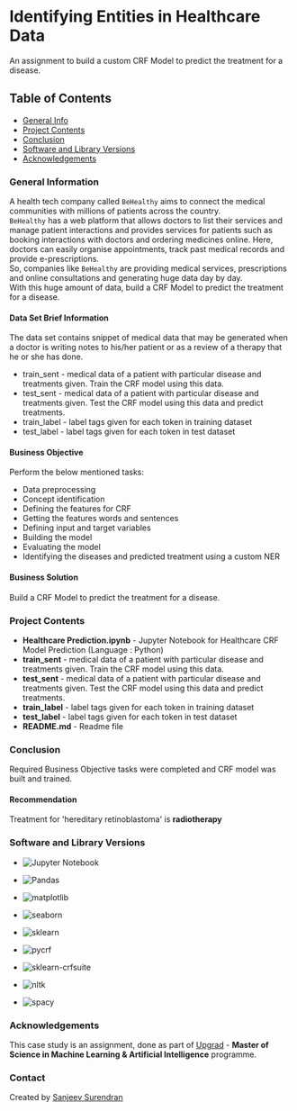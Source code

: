 # Identifying Entities in Healthcare Data
An assignment to build a custom CRF Model to predict the treatment for a disease.

## Table of Contents
* [General Info](#general-information)
* [Project Contents](#project-contents)
* [Conclusion](#conclusion)
* [Software and Library Versions](#software-and-library-versions)
* [Acknowledgements](#acknowledgements)

### General Information
A health tech company called `BeHealthy` aims to connect the medical communities with millions of patients across the country.<br>
`BeHealthy` has a web platform that allows doctors to list their services and manage patient interactions and provides services for patients such as booking interactions with doctors and ordering medicines online. Here, doctors can easily organise appointments, track past medical records and provide e-prescriptions.<br>
So, companies like `BeHealthy` are providing medical services, prescriptions and online consultations and generating huge data day by day.<br>
With this huge amount of data, build a CRF Model to predict the treatment for a disease.

#### Data Set Brief Information
The data set contains snippet of medical data that may be generated when a doctor is writing notes to his/her patient or as a review of a therapy that he or she has done.
* train_sent - medical data of a patient with particular disease and treatments given. Train the CRF model using this data.
* test_sent - medical data of a patient with particular disease and treatments given. Test the CRF model using this data and predict treatments.
* train_label - label tags given for each token in training dataset
* test_label - label tags given for each token in test dataset


#### Business Objective
Perform the below mentioned tasks:
* Data preprocessing
* Concept identification
* Defining the features for CRF
* Getting the features words and sentences
* Defining input and target variables
* Building the model
* Evaluating the model
* Identifying the diseases and predicted treatment using a custom NER


#### Business Solution
Build a CRF Model to predict the treatment for a disease.


### Project Contents
* **Healthcare Prediction.ipynb** - Jupyter Notebook for Healthcare CRF Model Prediction (Language : Python)
* **train_sent** - medical data of a patient with particular disease and treatments given. Train the CRF model using this data.
* **test_sent** - medical data of a patient with particular disease and treatments given. Test the CRF model using this data and predict treatments.
* **train_label** - label tags given for each token in training dataset
* **test_label** - label tags given for each token in test dataset
* **README.md** - Readme file


### Conclusion
Required Business Objective tasks were completed and CRF model was built and trained.

#### Recommendation
Treatment for 'hereditary retinoblastoma' is  **radiotherapy**


### Software and Library Versions
* ![Jupyter Notebook](https://img.shields.io/static/v1?label=Jupyter%20Notebook&message=4.9.2&color=blue&labelColor=grey)

* ![Pandas](https://img.shields.io/static/v1?label=pandas&message=1.4.2&color=blue&labelColor=grey)

* ![matplotlib](https://img.shields.io/static/v1?label=matplotlib&message=3.5.1&color=blue&labelColor=grey)

* ![seaborn](https://img.shields.io/static/v1?label=seaborn&message=0.11.2&color=blue&labelColor=grey)

* ![sklearn](https://img.shields.io/static/v1?label=sklearn&message=1.0.2&color=blue&labelColor=grey)

* ![pycrf](https://img.shields.io/static/v1?label=pycrf&message=0.0.1&color=blue&labelColor=grey)

* ![sklearn-crfsuite](https://img.shields.io/static/v1?label=sklearn-crfsuite&message=0.3.6&color=blue&labelColor=grey)

* ![nltk](https://img.shields.io/static/v1?label=nltk&message=3.7&color=blue&labelColor=grey)

* ![spacy](https://img.shields.io/static/v1?label=spacy&message=3.5.0&color=blue&labelColor=grey)


### Acknowledgements
This case study is an assignment, done as part of [Upgrad](https://www.upgrad.com/ ) - **Master of Science in Machine Learning & Artificial Intelligence** programme.


### Contact
Created by [Sanjeev Surendran](https://github.com/Sanjeev-Surendran)


<!-- ## License -->
<!-- This project is not a open source and sharing the project files is prohibited. -->
